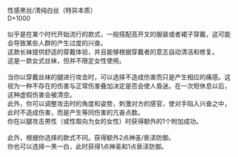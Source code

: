 <title>性感黑丝/清纯白丝</title>
<meta name="GENERATOR" content="WinCHM">
<meta http-equiv="Content-Type" content="text/html; charset=gb2312">
<br>性感黑丝/清纯白丝（特异本质） 
<br>D+1000
<br>
<br>似乎是在某个时代开始流行的款式，一般搭配高开叉的服装或者裙子穿戴，这可能会导致某些人群的产生过度的兴奋。
<br>这款长袜提供舒适的穿戴体验，并且能够根据穿戴者的意志自动清洁和修复。
<br>这是一款女式丝袜，但并不限定女性使用。
<br>
<br>当你以穿戴丝袜的腿进行攻击时，可以选择不造成伤害而只是产生相应的痛感。这视为一种不存在的伤害与正常伤害叠加决定是否会使人昏迷。在一次短休息以后，这种虚假伤害会被清空。
<br>此外，你可以调整攻击时的角度和姿势，刺激对方的感官，使对手陷入兴奋之中，此时不造成伤害，而是产生等同伤害的亢奋点数。
<br>你在以腿攻击男性（或性取向为女的女性）时获得额外的1个附加成功。
<br>
<br>此外，根据你选择的款式不同。获得额外2点神圣/亵渎防御。
<br>你也可以选择一黑一白，此时获得1点神圣和1点亵渎防御。
<br>